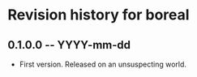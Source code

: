 # Revision history for boreal

## 0.1.0.0 -- YYYY-mm-dd

* First version. Released on an unsuspecting world.
